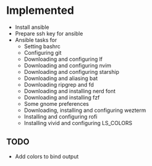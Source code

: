 # Implemented

 * Install ansible
 * Prepare ssh key for ansible
 * Ansible tasks for
   * Setting bashrc
   * Configuring git
   * Downloading and configuring lf
   * Downloading and configuring nvim
   * Downloading and configuring starship
   * Downloading and aliasing bat
   * Downloading ripgrep and fd
   * Downloading and installing nerd font
   * Downloading and installing fzf
   * Some gnome preferences
   * Downloading, installing and configuring wezterm
   * Installing and configuring rofi
   * Installing vivid and configuring LS\_COLORS

## TODO
 * Add colors to bind output
